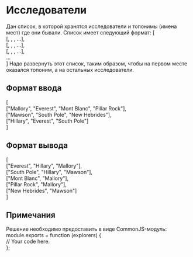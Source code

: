 # Исследователи
Дан список, в которой хранятся исследователи и топонимы (имена мест) где они бывали. Список имеет следующий формат:
  [  
  [<explorer1>, <toponym1>, <toponym2>, ...],  
  [<explorer2>, <toponym2>, <toponym3>, ...],  
  [<explorer3>, <toponym4>, <toponym1>, ...],  
  ...  
  ]
Надо развернуть этот список, таким образом, чтобы на первом месте оказался топоним, а на остальных исследователи.

## Формат ввода
  [  
  ["Mallory", "Everest", "Mont Blanc", "Pillar Rock"],  
  ["Mawson", "South Pole", "New Hebrides"],  
  ["Hillary", "Everest", "South Pole"]  
  ]
## Формат вывода
  [  
  ["Everest", "Hillary", "Mallory"],  
  ["South Pole", "Hillary", "Mawson"],  
  ["Mont Blanc", "Mallory"],  
  ["Pillar Rock", "Mallory"],  
  ["New Hebrides", "Mawson"]  
  ]
## Примечания
Решение необходимо предоставить в виде CommonJS-модуль:
  module.exports = function (explorers) {  
    // Your code here.  
  };
